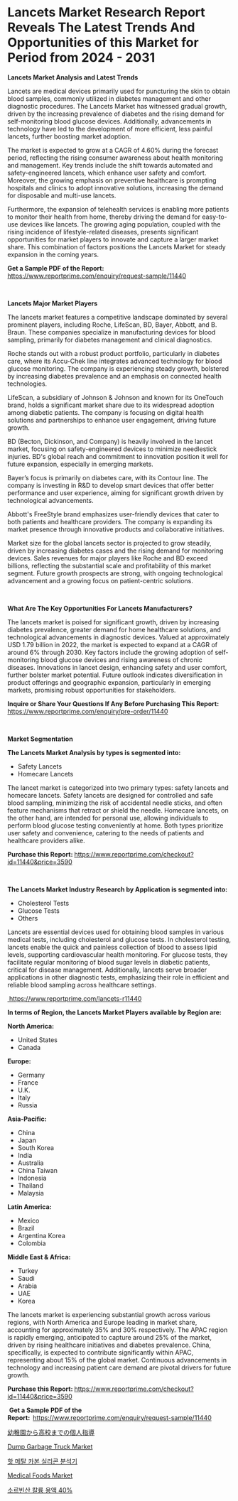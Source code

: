 <p><h1>Lancets Market Research Report Reveals The Latest Trends And Opportunities of this Market for Period from 2024 - 2031</h1></p><p><strong>Lancets Market Analysis and Latest Trends</strong></p>
<p><p>Lancets are medical devices primarily used for puncturing the skin to obtain blood samples, commonly utilized in diabetes management and other diagnostic procedures. The Lancets Market has witnessed gradual growth, driven by the increasing prevalence of diabetes and the rising demand for self-monitoring blood glucose devices. Additionally, advancements in technology have led to the development of more efficient, less painful lancets, further boosting market adoption.</p><p>The market is expected to grow at a CAGR of 4.60% during the forecast period, reflecting the rising consumer awareness about health monitoring and management. Key trends include the shift towards automated and safety-engineered lancets, which enhance user safety and comfort. Moreover, the growing emphasis on preventive healthcare is prompting hospitals and clinics to adopt innovative solutions, increasing the demand for disposable and multi-use lancets.</p><p>Furthermore, the expansion of telehealth services is enabling more patients to monitor their health from home, thereby driving the demand for easy-to-use devices like lancets. The growing aging population, coupled with the rising incidence of lifestyle-related diseases, presents significant opportunities for market players to innovate and capture a larger market share. This combination of factors positions the Lancets Market for steady expansion in the coming years.</p></p>
<p><strong>Get a Sample PDF of the Report:&nbsp;</strong> <a href="https://www.reportprime.com/enquiry/request-sample/11440">https://www.reportprime.com/enquiry/request-sample/11440</a></p>
<p>&nbsp;</p>
<p><strong>Lancets Major Market Players</strong></p>
<p><p>The lancets market features a competitive landscape dominated by several prominent players, including Roche, LifeScan, BD, Bayer, Abbott, and B. Braun. These companies specialize in manufacturing devices for blood sampling, primarily for diabetes management and clinical diagnostics.</p><p>Roche stands out with a robust product portfolio, particularly in diabetes care, where its Accu-Chek line integrates advanced technology for blood glucose monitoring. The company is experiencing steady growth, bolstered by increasing diabetes prevalence and an emphasis on connected health technologies.</p><p>LifeScan, a subsidiary of Johnson & Johnson and known for its OneTouch brand, holds a significant market share due to its widespread adoption among diabetic patients. The company is focusing on digital health solutions and partnerships to enhance user engagement, driving future growth.</p><p>BD (Becton, Dickinson, and Company) is heavily involved in the lancet market, focusing on safety-engineered devices to minimize needlestick injuries. BD's global reach and commitment to innovation position it well for future expansion, especially in emerging markets.</p><p>Bayer’s focus is primarily on diabetes care, with its Contour line. The company is investing in R&D to develop smart devices that offer better performance and user experience, aiming for significant growth driven by technological advancements.</p><p>Abbott's FreeStyle brand emphasizes user-friendly devices that cater to both patients and healthcare providers. The company is expanding its market presence through innovative products and collaborative initiatives.</p><p>Market size for the global lancets sector is projected to grow steadily, driven by increasing diabetes cases and the rising demand for monitoring devices. Sales revenues for major players like Roche and BD exceed billions, reflecting the substantial scale and profitability of this market segment. Future growth prospects are strong, with ongoing technological advancement and a growing focus on patient-centric solutions.</p></p>
<p>&nbsp;</p>
<p><strong>What Are The Key Opportunities For Lancets Manufacturers?</strong></p>
<p><p>The lancets market is poised for significant growth, driven by increasing diabetes prevalence, greater demand for home healthcare solutions, and technological advancements in diagnostic devices. Valued at approximately USD 1.79 billion in 2022, the market is expected to expand at a CAGR of around 6% through 2030. Key factors include the growing adoption of self-monitoring blood glucose devices and rising awareness of chronic diseases. Innovations in lancet design, enhancing safety and user comfort, further bolster market potential. Future outlook indicates diversification in product offerings and geographic expansion, particularly in emerging markets, promising robust opportunities for stakeholders.</p></p>
<p><strong>Inquire or Share Your Questions If Any Before Purchasing This Report:</strong> <a href="https://www.reportprime.com/enquiry/pre-order/11440">https://www.reportprime.com/enquiry/pre-order/11440</a></p>
<p>&nbsp;</p>
<p><strong>Market Segmentation</strong></p>
<p><strong>The Lancets Market Analysis by types is segmented into:</strong></p>
<p><ul><li>Safety Lancets</li><li>Homecare Lancets</li></ul></p>
<p><p>The lancet market is categorized into two primary types: safety lancets and homecare lancets. Safety lancets are designed for controlled and safe blood sampling, minimizing the risk of accidental needle sticks, and often feature mechanisms that retract or shield the needle. Homecare lancets, on the other hand, are intended for personal use, allowing individuals to perform blood glucose testing conveniently at home. Both types prioritize user safety and convenience, catering to the needs of patients and healthcare providers alike.</p></p>
<p><strong>Purchase this Report:&nbsp;</strong><a href="https://www.reportprime.com/checkout?id=11440&price=3590">https://www.reportprime.com/checkout?id=11440&price=3590</a></p>
<p>&nbsp;</p>
<p><strong>The Lancets Market Industry Research by Application is segmented into:</strong></p>
<p><ul><li>Cholesterol Tests</li><li>Glucose Tests</li><li>Others</li></ul></p>
<p><p>Lancets are essential devices used for obtaining blood samples in various medical tests, including cholesterol and glucose tests. In cholesterol testing, lancets enable the quick and painless collection of blood to assess lipid levels, supporting cardiovascular health monitoring. For glucose tests, they facilitate regular monitoring of blood sugar levels in diabetic patients, critical for disease management. Additionally, lancets serve broader applications in other diagnostic tests, emphasizing their role in efficient and reliable blood sampling across healthcare settings.</p></p>
<p><a href="https://www.reportprime.com/lancets-r11440">&nbsp;https://www.reportprime.com/lancets-r11440</a></p>
<p><strong>In terms of Region, the Lancets Market Players available by Region are:</strong></p>
<p>
    <p> <strong> North America: </strong>
        <ul>
            <li>United States</li>
            <li>Canada</li>
        </ul>
        </p> 
    <p> <strong> Europe: </strong>
        <ul>
            <li>Germany</li>
            <li>France</li>
            <li>U.K.</li>
            <li>Italy</li>
            <li>Russia</li>
        </ul>
        </p> 
    <p> <strong> Asia-Pacific: </strong>
        <ul>
            <li>China</li>
            <li>Japan</li>
            <li>South Korea</li>
            <li>India</li>
            <li>Australia</li>
            <li>China Taiwan</li>
            <li>Indonesia</li>
            <li>Thailand</li>
            <li>Malaysia</li>
        </ul>
        </p> 
    <p> <strong> Latin America: </strong>
        <ul>
            <li>Mexico</li>
            <li>Brazil</li>
            <li>Argentina Korea</li>
            <li>Colombia</li>
        </ul>
        </p> 
    <p> <strong> Middle East & Africa: </strong>
        <ul>
            <li>Turkey</li>
            <li>Saudi</li>
            <li>Arabia</li>
            <li>UAE</li>
            <li>Korea</li>
        </ul>
    </p>
    </p>
<p><p>The lancets market is experiencing substantial growth across various regions, with North America and Europe leading in market share, accounting for approximately 35% and 30% respectively. The APAC region is rapidly emerging, anticipated to capture around 25% of the market, driven by rising healthcare initiatives and diabetes prevalence. China, specifically, is expected to contribute significantly within APAC, representing about 15% of the global market. Continuous advancements in technology and increasing patient care demand are pivotal drivers for future growth.</p></p>
<p><strong>Purchase this Report: </strong><a href="https://www.reportprime.com/checkout?id=11440&price=3590">https://www.reportprime.com/checkout?id=11440&price=3590</a></p>
<p>&nbsp;<strong>Get a Sample PDF of the Report:&nbsp;&nbsp;</strong><a href="https://www.reportprime.com/enquiry/request-sample/11440">https://www.reportprime.com/enquiry/request-sample/11440</a></p>
<p><strong></strong></p>
<p><p><a href="https://medium.com/@erickbotsfortrd46766/k-12-tutoring-market-%E3%81%AF-%E3%82%B3%E3%82%B9%E3%83%88%E7%AE%A1%E7%90%86%E3%81%A8%E5%8A%B9%E7%8E%87%E5%90%91%E4%B8%8A%E3%82%92%E5%84%AA%E5%85%88%E3%81%97%E3%81%BE%E3%81%99-%E3%81%95%E3%82%89%E3%81%AB-%E5%A0%B1%E5%91%8A%E6%9B%B8%E3%81%AF%E5%B8%82%E5%A0%B4%E3%81%AE%E9%9C%80%E8%A6%81%E9%9D%A2%E3%81%A8%E4%BE%9B%E7%B5%A6%E9%9D%A2%E3%81%AE%E4%B8%A1%E6%96%B9%E3%82%92%E3%82%AB%E3%83%90%E3%83%BC%E3%81%97%E3%81%A6%E3%81%84%E3%81%BE%E3%81%99-k-12-tutoring-%E5%B8%82%E5%A0%B4%E3%81%AF-2024-%E3%81%8B%E3%82%89-c9142bb6a4b2">幼稚園から高校までの個人指導</a></p><p><a href="https://issuu.com/reportprime-2/docs/dump-garbage-truck-market-size-2030_969ef50b3c3376">Dump Garbage Truck Market</a></p><p><a href="https://medium.com/@robertojones8678/%EC%84%B8%EA%B3%84-hot-metal-carbon-silicon-analyzer-market-%EC%9D%80-2024%EC%97%90%EC%84%9C-2031%EB%A1%9C-%EC%97%B0%ED%8F%89%EA%B7%A0-%EC%A6%9D%EA%B0%80%EC%9C%A8%EC%9D%84-%EB%B3%B4%EC%9D%BC-%EA%B2%83%EC%9C%BC%EB%A1%9C-%EC%98%88%EC%83%81%EB%90%A9%EB%8B%88%EB%8B%A4-653aa8bd9cc2">핫 메탈 카본 실리콘 분석기</a></p><p><a href="https://github.com/tamvrosiya/Market-Research-Report-List-5/blob/main/medical-foods-market.md">Medical Foods Market</a></p><p><a href="https://medium.com/@robertojones8678/%EC%84%B8%EA%B3%84-potassium-sorbate-solution-40-market-%EC%9D%80-2024%EC%97%90%EC%84%9C-2031%EB%A1%9C-%EC%97%B0%ED%8F%89%EA%B7%A0-%EC%A6%9D%EA%B0%80%EC%9C%A8%EC%9D%84-%EB%B3%B4%EC%9D%BC-%EA%B2%83%EC%9C%BC%EB%A1%9C-%EC%98%88%EC%83%81%EB%90%A9%EB%8B%88%EB%8B%A4-b9ddab325dc5">소르빈산 칼륨 용액 40%</a></p></p>